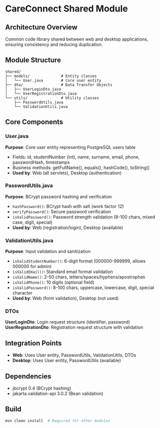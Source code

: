 # CareConnect Shared Module

## Architecture Overview
Common code library shared between web and desktop applications, ensuring consistency and reducing duplication.

## Module Structure
```
shared/
├── models/              # Entity classes
│   └── User.java        # Core user entity
├── dto/                 # Data Transfer Objects
│   ├── UserLoginDto.java
│   └── UserRegistrationDto.java
└── utils/               # Utility classes
    ├── PasswordUtils.java
    └── ValidationUtils.java
```

## Core Components

### User.java
**Purpose**: Core user entity representing PostgreSQL users table
- Fields: id, studentNumber (int), name, surname, email, phone, passwordHash, timestamps
- Business methods: getFullName(), equals(), hashCode(), toString()
- **Used by**: Web (all servlets), Desktop (authentication)

### PasswordUtils.java
**Purpose**: BCrypt password hashing and verification
- `hashPassword()`: BCrypt hash with salt (work factor 12)
- `verifyPassword()`: Secure password verification
- `isValidPassword()`: Password strength validation (8-100 chars, mixed case, digit, special)
- **Used by**: Web (registration/login), Desktop (available)

### ValidationUtils.java
**Purpose**: Input validation and sanitization
- `isValidStudentNumber()`: 6-digit format (000000-999999, allows 000000 for admin)
- `isValidEmail()`: Standard email format validation
- `isValidName()`: 2-50 chars, letters/spaces/hyphens/apostrophes
- `isValidPhone()`: 10 digits (optional field)
- `isValidPassword()`: 8-100 chars, uppercase, lowercase, digit, special character
- **Used by**: Web (form validation), Desktop (not used)

### DTOs
**UserLoginDto**: Login request structure (identifier, password)
**UserRegistrationDto**: Registration request structure with validation

## Integration Points
- **Web**: Uses User entity, PasswordUtils, ValidationUtils, DTOs
- **Desktop**: Uses User entity, PasswordUtils (available)

## Dependencies
- jbcrypt 0.4 (BCrypt hashing)
- jakarta.validation-api 3.0.2 (Bean validation)

## Build
```bash
mvn clean install  # Required for other modules
```